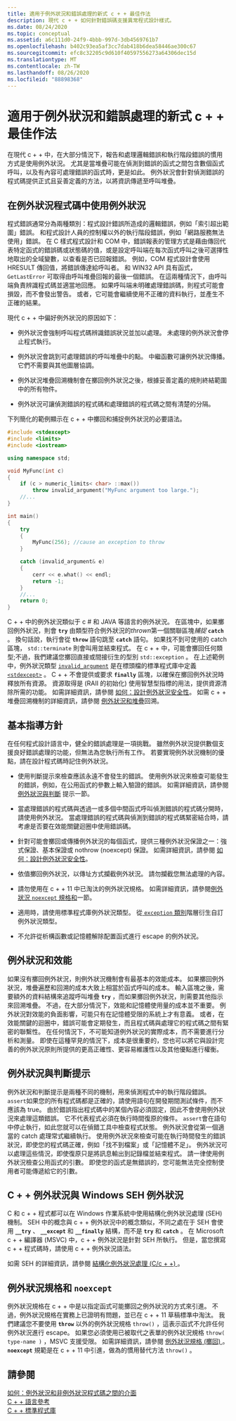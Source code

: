 ```yaml
---
title: 適用于例外狀況和錯誤處理的新式 c + + 最佳作法
description: 現代 c + + 如何針對錯誤碼支援異常程式設計樣式。
ms.date: 08/24/2020
ms.topic: conceptual
ms.assetid: a6c111d0-24f9-4bbb-997d-3db4569761b7
ms.openlocfilehash: b402c93ea5af3cc7dab418b6dea58446ae300c67
ms.sourcegitcommit: efc8c32205c9d610f40597556273a64306dec15d
ms.translationtype: MT
ms.contentlocale: zh-TW
ms.lasthandoff: 08/26/2020
ms.locfileid: "88898368"
---
```

# <a name="modern-c-best-practices-for-exceptions-and-error-handling"></a>適用于例外狀況和錯誤處理的新式 c + + 最佳作法

在現代 c + + 中，在大部分情況下，報告和處理邏輯錯誤和執行階段錯誤的慣用方式是使用例外狀況。 尤其是當堆疊可能在偵測到錯誤的函式之間包含數個函式呼叫，以及有內容可處理錯誤的函式時，更是如此。 例外狀況會針對偵測錯誤的程式碼提供正式且妥善定義的方法，以將資訊傳遞至呼叫堆疊。

## <a name="use-exceptions-for-exceptional-code"></a>在例外狀況程式碼中使用例外狀況

程式錯誤通常分為兩種類別：程式設計錯誤所造成的邏輯錯誤，例如「索引超出範圍」錯誤。 和程式設計人員的控制權以外的執行階段錯誤，例如「網路服務無法使用」錯誤。 在 C 樣式程式設計和 COM 中，錯誤報表的管理方式是藉由傳回代表特定函式的錯誤碼或狀態碼的值，或是設定呼叫端在每次函式呼叫之後可選擇性地取出的全域變數，以查看是否已回報錯誤。 例如，COM 程式設計會使用 HRESULT 傳回值，將錯誤傳達給呼叫者。 和 WIN32 API 具有函式， `GetLastError` 可取得由呼叫堆疊回報的最後一個錯誤。 在這兩種情況下，由呼叫端負責辨識程式碼並適當地回應。 如果呼叫端未明確處理錯誤碼，則程式可能會損毀，而不會發出警告。 或者，它可能會繼續使用不正確的資料執行，並產生不正確的結果。

現代 c + + 中偏好例外狀況的原因如下：

- 例外狀況會強制呼叫程式碼辨識錯誤狀況並加以處理。 未處理的例外狀況會停止程式執行。

- 例外狀況會跳到可處理錯誤的呼叫堆疊中的點。 中繼函數可讓例外狀況傳播。 它們不需要與其他圖層協調。

- 例外狀況堆疊回溯機制會在擲回例外狀況之後，根據妥善定義的規則終結範圍中的所有物件。

- 例外狀況可讓偵測錯誤的程式碼和處理錯誤的程式碼之間有清楚的分隔。

下列簡化的範例顯示在 c + + 中擲回和捕捉例外狀況的必要語法。

```cpp
#include <stdexcept>
#include <limits>
#include <iostream>

using namespace std;

void MyFunc(int c)
{
    if (c > numeric_limits< char> ::max())
        throw invalid_argument("MyFunc argument too large.");
    //...
}

int main()
{
    try
    {
        MyFunc(256); //cause an exception to throw
    }

    catch (invalid_argument& e)
    {
        cerr << e.what() << endl;
        return -1;
    }
    //...
    return 0;
}
```

C + + 中的例外狀況類似于 c # 和 JAVA 等語言的例外狀況。 在區塊中，如果擲回例外狀況，則會 **`try`** 由類型符合例外狀況的*thrown*第一個關聯區塊*捕捉* **`catch`** 。 換句話說，執行會從 **`throw`** 語句跳至 **`catch`** 語句。 如果找不到可使用的 catch 區塊， `std::terminate` 則會叫用並結束程式。 在 c + + 中，可能會擲回任何類型;不過，我們建議您擲回直接或間接衍生的型別 `std::exception` 。 在上述範例中，例外狀況類型 [`invalid_argument`](../standard-library/invalid-argument-class.md) 是在標頭檔的標準程式庫中定義 [`<stdexcept>`](../standard-library/stdexcept.md) 。 C + + 不會提供或要求 **`finally`** 區塊，以確保在擲回例外狀況時釋放所有資源。 資源取得是 (RAII 的初始化) 使用智慧型指標的用法，提供資源清除所需的功能。 如需詳細資訊，請參閱 [如何：設計例外狀況安全性](how-to-design-for-exception-safety.md)。 如需 c + + 堆疊回溯機制的詳細資訊，請參閱 [例外狀況和堆疊](exceptions-and-stack-unwinding-in-cpp.md)回溯。

## <a name="basic-guidelines"></a>基本指導方針

在任何程式設計語言中，健全的錯誤處理是一項挑戰。 雖然例外狀況提供數個支援良好錯誤處理的功能，但無法為您執行所有工作。 若要實現例外狀況機制的優點，請在設計程式碼時記住例外狀況。

- 使用判斷提示來檢查應該永遠不會發生的錯誤。 使用例外狀況來檢查可能發生的錯誤，例如，在公用函式的參數上輸入驗證的錯誤。 如需詳細資訊，請參閱 [例外狀況與判斷](#exceptions_versus_assertions) 提示一節。

- 當處理錯誤的程式碼與透過一或多個中間函式呼叫偵測錯誤的程式碼分開時，請使用例外狀況。 當處理錯誤的程式碼與偵測到錯誤的程式碼緊密結合時，請考慮是否要在效能關鍵迴圈中使用錯誤碼。

- 針對可能會擲回或傳播例外狀況的每個函式，提供三種例外狀況保證之一：強式保證、基本保證或 nothrow (noexcept) 保證。 如需詳細資訊，請參閱 [如何：設計例外狀況安全性](how-to-design-for-exception-safety.md)。

- 依值擲回例外狀況，以傳址方式攔截例外狀況。 請勿攔截您無法處理的內容。

- 請勿使用在 c + + 11 中已淘汰的例外狀況規格。 如需詳細資訊，請參閱[例外狀況 `noexcept` 規格和](#exception_specifications_and_noexcept)一節。

- 適用時，請使用標準程式庫例外狀況類型。 從[ `exception` 類別](../standard-library/exception-class.md)階層衍生自訂例外狀況類型。

- 不允許從析構函數或記憶體解除配置函式進行 escape 的例外狀況。

## <a name="exceptions-and-performance"></a>例外狀況和效能

如果沒有擲回例外狀況，則例外狀況機制會有最基本的效能成本。 如果擲回例外狀況，堆疊遍歷和回溯的成本大致上相當於函式呼叫的成本。 輸入區塊之後，需要額外的資料結構來追蹤呼叫堆疊 **`try`** ，而如果擲回例外狀況，則需要其他指示來回溯堆疊。 不過，在大部分情況下，效能和記憶體使用量的成本並不重要。 例外狀況對效能的負面影響，可能只有在記憶體受限的系統上才有意義。 或者，在效能關鍵的迴圈中，錯誤可能會定期發生，而且程式碼與處理它的程式碼之間有緊密的聯繫性。 在任何情況下，不可能知道例外狀況的實際成本，而不需要進行分析和測量。 即使在這種罕見的情況下，成本是很重要的，您也可以將它與設計完善的例外狀況原則所提供的更高正確性、更容易維護性以及其他優點進行權衡。

## <a name="exceptions-versus-assertions"></a><a name="exceptions_versus_assertions"></a> 例外狀況與判斷提示

例外狀況和判斷提示是兩種不同的機制，用來偵測程式中的執行階段錯誤。 `assert`如果您的所有程式碼都是正確的，請使用語句在開發期間測試條件，而不應該為 true。 由於錯誤指出程式碼中的某個內容必須固定，因此不會使用例外狀況來處理這類錯誤。 它不代表程式必須在執行時間復原的條件。 `assert`會在語句中停止執行，如此您就可以在偵錯工具中檢查程式狀態。 例外狀況會從第一個適當的 catch 處理常式繼續執行。 使用例外狀況來檢查可能在執行時間發生的錯誤狀況，即使您的程式碼正確，例如「找不到檔案」或「記憶體不足」。 例外狀況可以處理這些情況，即使復原只是將訊息輸出到記錄檔並結束程式。 請一律使用例外狀況檢查公用函式的引數。 即使您的函式是無錯誤的，您可能無法完全控制使用者可能傳遞給它的引數。

## <a name="c-exceptions-versus-windows-seh-exceptions"></a>C + + 例外狀況與 Windows SEH 例外狀況

C 和 c + + 程式都可以在 Windows 作業系統中使用結構化例外狀況處理 (SEH) 機制。 SEH 中的概念與 c + + 例外狀況中的概念類似，不同之處在于 SEH 會使用 **`__try`** 、 **`__except`** 和 **`__finally`** 結構，而不是 **`try`** 和 **`catch`** 。 在 Microsoft c + + 編譯器 (MSVC) 中，c + + 例外狀況是針對 SEH 所執行。 但是，當您撰寫 c + + 程式碼時，請使用 c + + 例外狀況語法。

如需 SEH 的詳細資訊，請參閱 [結構化例外狀況處理 (C/c + +) ](structured-exception-handling-c-cpp.md)。

## <a name="exception-specifications-and-noexcept"></a><a name="exception_specifications_and_noexcept"></a> 例外狀況規格和 `noexcept`

例外狀況規格在 c + + 中是以指定函式可能擲回之例外狀況的方式來引進。 不過，例外狀況規格在實務上已證明有問題，並已在 c + + 11 草稿標準中淘汰。 我們建議您不要使用 **`throw`** 以外的例外狀況規格 `throw()` ，這表示函式不允許任何例外狀況進行 escape。 如果您必須使用已被取代之表單的例外狀況規格 `throw( type-name )` ，MSVC 支援受限。 如需詳細資訊，請參閱 [例外狀況規格 (擲回) ](exception-specifications-throw-cpp.md)。 **`noexcept`** 規範是在 c + + 11 中引進，做為的慣用替代方法 `throw()` 。

## <a name="see-also"></a>請參閱

[如何：例外狀況和非例外狀況程式碼之間的介面](../cpp/how-to-interface-between-exceptional-and-non-exceptional-code.md)<br/>
[C + + 語言參考](../cpp/cpp-language-reference.md)<br/>
[C + + 標準程式庫](../standard-library/cpp-standard-library-reference.md)
